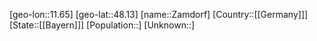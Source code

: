 ﻿---
location: [48.13,11.65]
type: City
tags:
- geo/City


SpocWebEntityId: 35777
isDeleted: false
confidential: public

---
[geo-lon::11.65]
[geo-lat::48.13]
[name::Zamdorf]
[Country::[[Germany]]]
[State::[[Bayern]]]
[Population::]
[Unknown::]


